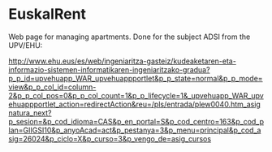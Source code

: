 # EuskalRent

Web page for managing apartments. Done for the subject ADSI from the UPV/EHU:

http://www.ehu.eus/es/web/ingeniaritza-gasteiz/kudeaketaren-eta-informazio-sistemen-informatikaren-ingeniaritzako-gradua?p_p_id=upvehuapp_WAR_upvehuappportlet&p_p_state=normal&p_p_mode=view&p_p_col_id=column-2&p_p_col_pos=0&p_p_col_count=1&p_p_lifecycle=1&_upvehuapp_WAR_upvehuappportlet_action=redirectAction&reu=/pls/entrada/plew0040.htm_asignatura_next?p_sesion=&p_cod_idioma=CAS&p_en_portal=S&p_cod_centro=163&p_cod_plan=GIIGSI10&p_anyoAcad=act&p_pestanya=3&p_menu=principal&p_cod_asig=26024&p_ciclo=X&p_curso=3&p_vengo_de=asig_cursos
